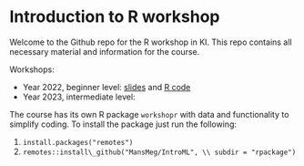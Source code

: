 # Introduction to R workshop
Welcome to the Github repo for the R workshop in KI. This repo contains all necessary material and information for the course.

Workshops:
* Year 2022, beginner level: [slides](https://github.com/Bolin-Wu/workshopr/blob/main/material/2022_beginner/slide.pdf) and [R code](https://github.com/Bolin-Wu/workshopr/blob/main/material/2022_beginner/example.R)
* Year 2023, intermediate level: 


The course has its own R package `workshopr` with data and functionality to simplify coding. To install the package just run the following:

1. `install.packages("remotes")`
2. `remotes::install\_github("MansMeg/IntroML", \\ subdir = "rpackage")`